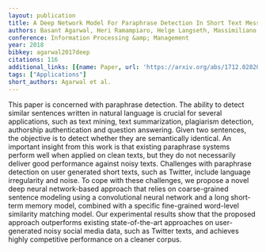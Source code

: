 ```yaml
---
layout: publication
title: A Deep Network Model For Paraphrase Detection In Short Text Messages
authors: Basant Agarwal, Heri Ramampiaro, Helge Langseth, Massimiliano Ruocco
conference: Information Processing &amp; Management
year: 2018
bibkey: agarwal2017deep
citations: 116
additional_links: [{name: Paper, url: 'https://arxiv.org/abs/1712.02820'}]
tags: ["Applications"]
short_authors: Agarwal et al.
---
```

This paper is concerned with paraphrase detection. The ability to detect
similar sentences written in natural language is crucial for several
applications, such as text mining, text summarization, plagiarism detection,
authorship authentication and question answering. Given two sentences, the
objective is to detect whether they are semantically identical. An important
insight from this work is that existing paraphrase systems perform well when
applied on clean texts, but they do not necessarily deliver good performance
against noisy texts. Challenges with paraphrase detection on user generated
short texts, such as Twitter, include language irregularity and noise. To cope
with these challenges, we propose a novel deep neural network-based approach
that relies on coarse-grained sentence modeling using a convolutional neural
network and a long short-term memory model, combined with a specific
fine-grained word-level similarity matching model. Our experimental results
show that the proposed approach outperforms existing state-of-the-art
approaches on user-generated noisy social media data, such as Twitter texts,
and achieves highly competitive performance on a cleaner corpus.